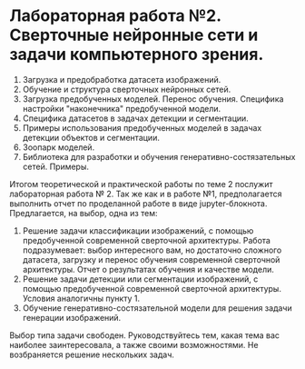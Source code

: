# Лабораторная работа №2. Сверточные нейронные сети и задачи компьютерного зрения.
1. Загрузка и предобработка датасета изображений.
2. Обучение и структура сверточных нейронных сетей. 
3. Загрузка предобученных моделей. Перенос обучения. Специфика настройки
   "наконечника" предобученной модели. 
4. Специфика датасетов в задачах детекции и сегментации. 
5. Примеры использования предобученных моделей в задачах детекции объектов 
   и сегментации. 
6. Зоопарк моделей. 
7. Библиотека для разработки и обучения генеративно-состязательных сетей. 
   Примеры.

Итогом теоретической и практической работы по теме 2 послужит лабораторная
работа № 2. Так же как и в работе №1, предполагается выполнить отчет
по проделанной работе в виде jupyter-блокнота. Предлагается, на выбор, одна
из тем:
1. Решение задачи классификации изображений, с помощью предобученной
   современной сверточной архитектуры. Работа подразумевает: выбор интересного
   вам, но достаточно сложного датасета, загрузку и перенос обучения
   современной сверточной архитектуры. Отчет о результатах обучения и качестве
   модели. 
2. Решение задачи детекции или сегментации изображений, с помощью предобученной
   современной сверточной архитектуры. Условия аналогичны пункту 1. 
3. Обучение генеративно-состязательной модели для решения задачи генерации 
   изображений.

Выбор типа задачи свободен. Руководствуйтесь тем, какая тема вас наиболее
заинтересовала, а также своими возможностями. Не возбраняется решение
нескольких задач.